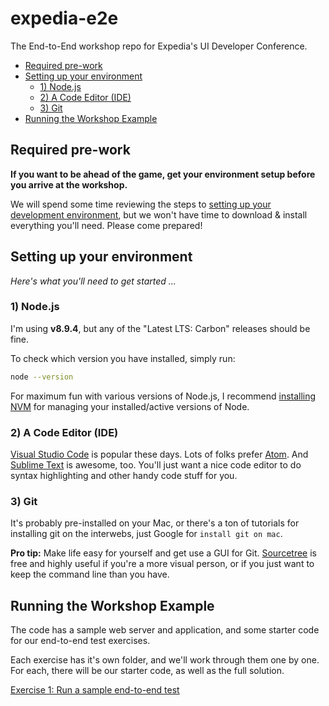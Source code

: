 # expedia-e2e
The End-to-End workshop repo for Expedia's UI Developer Conference.

<!-- TOC -->

- [Required pre-work](#required-pre-work)
- [Setting up your environment](#setting-up-your-environment)
  - [1) Node.js](#1-nodejs)
  - [2) A Code Editor (IDE)](#2-a-code-editor-ide)
  - [3) Git](#3-git)
- [Running the Workshop Example](#running-the-workshop-example)

<!-- /TOC -->

## Required pre-work

**If you want to be ahead of the game, get your environment setup before you arrive at the workshop.**

We will spend some time reviewing the steps to [setting up your development environment](#setup-your-environment), but we won't have time to download & install everything you'll need.  Please come prepared!

## Setting up your environment

_Here's what you'll need to get started ..._

### 1) Node.js

I'm using **v8.9.4**, but any of the "Latest LTS: Carbon" releases should be fine.

To check which version you have installed, simply run:

```bash
node --version
```

For maximum fun with various versions of Node.js, I recommend [installing NVM](https://github.com/creationix/nvm) for managing your installed/active versions of Node.

### 2) A Code Editor (IDE)

[Visual Studio Code](https://code.visualstudio.com/) is popular these days.  Lots of folks prefer [Atom](https://ide.atom.io/).  And [Sublime Text](https://www.sublimetext.com/) is awesome, too.  You'll just want a nice code editor to do syntax highlighting and other handy code stuff for you.

### 3) Git

It's probably pre-installed on your Mac, or there's a ton of tutorials for installing git on the interwebs, just Google for `install git on mac`.

**Pro tip:** Make life easy for yourself and get use a GUI for Git.  [Sourcetree](https://www.sourcetreeapp.com/) is free and highly useful if you're a more visual person, or if you just want to keep the command line than you have.

## Running the Workshop Example

The code has a sample web server and application, and some starter code for our end-to-end test exercises.

Each exercise has it's own folder, and we'll work through them one by one.  For each, there will be our starter code, as well as the full solution.

[Exercise 1: Run a sample end-to-end test](exercise-1)